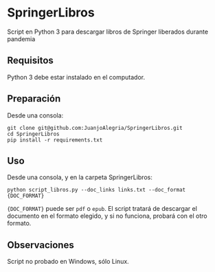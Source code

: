 # SpringerLibros
Script en Python 3 para descargar libros de Springer liberados durante pandemia

## Requisitos
Python 3 debe estar instalado en el computador.

## Preparación
Desde una consola:

```
git clone git@github.com:JuanjoAlegria/SpringerLibros.git
cd SpringerLibros
pip install -r requirements.txt
```

## Uso
Desde una consola, y en la carpeta SpringerLibros:
```
python script_libros.py --doc_links links.txt --doc_format {DOC_FORMAT}
```

`{DOC_FORMAT}` puede ser `pdf` o `epub`. El script tratará de descargar el documento en el formato elegido, y si no funciona,
probará con el otro formato.

## Observaciones

Script no probado en Windows, sólo Linux.
